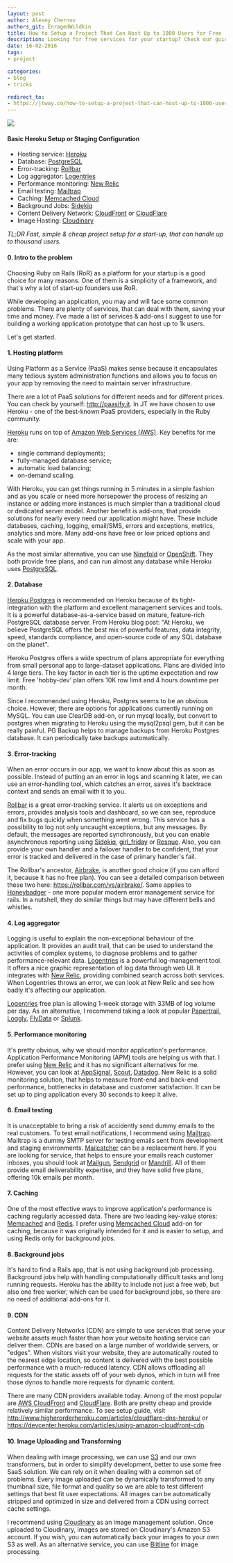 ```yaml
---
layout: post
author: Alexey Chernov
authors_git: EnragedWildkin
title: How to Setup a Project That Can Host Up to 1000 Users for Free
description: Looking for free services for your startup? Check our guide about resources that allow to host up to 1000 users free of charge.
date: 16-02-2016
tags:
- project

categories:
- blog
- tricks

redirect_to:
- https://jtway.co/how-to-setup-a-project-that-can-host-up-to-1000-users-for-free-ab59ad3edaf1
---
```

<img src="https://cloud.githubusercontent.com/assets/5908100/13076073/6e9b7f34-d4b8-11e5-993e-33167c8d4ead.jpg" class="left" style="margin-right: 1em;" />

#### Basic Heroku Setup or Staging Configuration

 - Hosting service: [Heroku](https://www.heroku.com) 
 - Database: [PostgreSQL](http://www.postgresql.org)
 - Error-tracking: [Rollbar](https://rollbar.com)
 - Log aggregator: [Logentries](https://logentries.com)
 - Performance monitoring: [New Relic](http://newrelic.com)
 - Email testing: [Mailtrap](https://mailtrap.io)
 - Caching: [Memcached Cloud](https://redislabs.com/memcached-cloud)
 - Background Jobs: [Sidekiq](http://sidekiq.org)
 - Content Delivery Network: [CloudFront](https://aws.amazon.com/cloudfront) or [CloudFlare](https://www.cloudflare.com)
 - Image Hosting: [Cloudinary](http://cloudinary.com)
 

*TL;DR Fast, simple & cheap project setup for a start-up, that can handle up to thousand users.*

<!--cut-->

#### 0. Intro to the problem

Choosing Ruby on Rails (RoR) as a platform for your startup is a good choice for many reasons. One of them is a simplicity of a framework, and that's why a lot of start-up founders use RoR.

While developing an application, you may and will face some common problems. There are plenty of services, that can deal with them, saving your time and money. I've made a list of services & add-ons I suggest to use for building a working application prototype that can host up to 1k users.

Let's get started.

#### 1. Hosting platform

Using Platform as a Service (PaaS) makes sense because it encapsulates many tedious system administration functions and allows you to focus on your app by removing the need to maintain server infrastructure.

There are a lot of PaaS solutions for different needs and for different prices. You can check by yourself: <http://paasify.it>. In JT we have chosen to use Heroku - one of the best-known PaaS providers, especially in the Ruby community.

[Heroku](https://www.heroku.com) runs on top of [Amazon Web Services (AWS)](https://aws.amazon.com). Key benefits for me are:

- single command deployments;
- fully-managed database service;
- automatic load balancing;
- on-demand scaling.

With Heroku, you can get things running in 5 minutes in a simple fashion and as you scale or need more horsepower the process of resizing an instance or adding more instances is much simpler than a traditional cloud or dedicated server model.
Another benefit is add-ons, that provide solutions for nearly every need our application might have. These include databases, caching, logging, email/SMS, errors and exceptions, metrics, analytics and more. Many add-ons have free or low priced options and scale with your app.

As the most similar alternative, you can use [Ninefold](https://ninefold.com) or [OpenShift](https://www.openshift.com). They both provide free plans, and can run almost any database while Heroku uses [PostgreSQL](http://www.postgresql.org).

#### 2. Database

[Heroku Postgres](https://www.heroku.com/postgres) is recommended on Heroku because of its tight-integration with the platform and excellent management services and tools. It is a powerful database-as-a-service based on mature, feature-rich PostgreSQL database server. From Heroku blog post: "At Heroku, we believe PostgreSQL offers the best mix of powerful features, data integrity, speed, standards compliance, and open-source code of any SQL database on the planet".

Heroku Postgres offers a wide spectrum of plans appropriate for everything from small personal app to large-dataset applications. Plans are divided into 4 large tiers. The key factor in each tier is the uptime expectation and row limit. Free 'hobby-dev' plan offers 10K row limit and 4 hours downtime per month.

Since I recommended using Heroku, Postgres seems to be an obvious choice. However, there are options for applications currently running on MySQL. You can use ClearDB add-on, or run mysql locally, but convert to postgres when migrating to Heroku using the mysql2psql gem, but it can be really painful.
PG Backup helps to manage backups from Heroku Postgres database. It can periodically take backups automatically.

#### 3. Error-tracking
When an error occurs in our app, we want to know about this as soon as possible. Instead of putting an an error in logs and scanning it later, we can use an error-handling tool, which catches an error, saves it's backtrace context and sends an email with it to you.

[Rollbar](https://rollbar.com) is a great error-tracking service. It alerts us on exceptions and errors, provides analysis tools and dashboard, so we can see, reproduce and fix bugs quickly when something went wrong. This service has a possibility to log not only uncaught exceptions, but any messages. By default, the messages are reported synchronously, but you can enable asynchronous reporting using [Sidekiq](http://sidekiq.org), [girl_friday](https://github.com/mperham/girl_friday) or [Resque](https://github.com/resque/resque). Also, you can provide your own handler and a failover handler to be confident, that your error is tracked and delivered in the case of primary handler's fail.

The Rollbar's ancestor, [Airbrake](https://airbrake.io), is another good choice (if you can afford it, because it has no free plan). You can see a detailed comparison between these two here: <https://rollbar.com/vs/airbrake/>. Same applies to [Honeybadger](https://www.honeybadger.io) - one more popular modern error management service for rails. In a nutshell, they do similar things but may have different bells and whistles.

#### 4. Log aggregator

Logging is useful to explain the non-exceptional behaviour of the application. It provides an audit trail, that can be used to understand the activities of complex systems, to diagnose problems and to gather performance-relevant data.
[Logentries](https://logentries.com) is a powerful log-management tool. It offers a nice graphic representation of log data through web UI. It integrates with [New Relic](http://newrelic.com), providing combined search across both services. When Logentries throws an error, we can look at New Relic and see how badly it's affecting our application.

[Logentries](https://logentries.com) free plan is allowing 1-week storage with 33MB of log volume per day. As an alternative, I recommend taking a look at popular [Papertrail](https://papertrailapp.com), [Loggly](https://www.loggly.com), [FlyData](https://www.flydata.com/) or [Splunk](http://www.splunk.com).

#### 5. Performance monitoring

It's pretty obvious, why we should monitor application's performance. Application Performance Monitoring (APM) tools are helping us with that. I prefer using [New Relic](https://newrelic.com) and it has no significant alternatives for me. However, you can look at [AppSignal](https://appsignal.com), [Scout](https://scoutapp.com/plugin_urls/181-ruby-on-rails-monitoring), [Datadog](https://www.datadoghq.com).
New Relic is a solid monitoring solution, that helps to measure front-end and back-end performance, bottlenecks in database and customer satisfaction. It can be set up to ping application every 30 seconds to keep it alive.

#### 6. Email testing

It is unacceptable to bring a risk of accidently send dummy emails to the real customers. To test email notifications, I recommend using [Mailtrap](https://mailtrap.io).
Mailtrap is a dummy SMTP server for testing emails sent from development and staging environments. [Mailcatcher](https://mailcatcher.me) can be a replacement here.
If you are looking for service, that helps to ensure your emails reach customer inboxes, you should look at [Mailgun](https://www.mailgun.com), [Sendgrid](https://www.sendgrid.com) or [Mandrill](https://www.mandrill.com). All of them provide email deliverability expertise, and they have solid free plans, offering 10k emails per month.

#### 7. Caching

One of the most effective ways to improve application's performance is caching regularly accessed data.
There are two leading key-value stores: [Memcached](https://memcached.org) and [Redis](http://redis.io). I prefer using [Memcached Cloud](https://redislabs.com/memcached-cloud) add-on for caching, because it was originally intended for it and is easier to setup, and using Redis only for background jobs.

#### 8. Background jobs

It's hard to find a Rails app, that is not using background job processing. Background jobs help with handling computationally difficult tasks and long running requests.
Heroku has the ability to include not just a free web, but also one free worker, which can be used for background jobs, so there are no need of additional add-ons for it.

#### 9. CDN

Content Delivery Networks (CDN) are simple to use services that serve your website assets much faster than how your website hosting service can deliver them. CDNs are based on a large number of worldwide servers, or "edges". When visitors visit your website, they are automatically routed to the nearest edge location, so content is delivered with the best possible performance with a much-reduced latency. CDN allows offloading all requests for the static assets off of your web dynos, which in turn will free those dynos to handle more requests for dynamic content.

There are many CDN providers available today. Among of the most popular are [AWS CloudFront](https://aws.amazon.com/cloudfront) and [CloudFlare](https://www.cloudflare.com). Both are pretty cheap and provide relatively similar performance.
To see setup guide, visit <http://www.higherorderheroku.com/articles/cloudflare-dns-heroku/> or <https://devcenter.heroku.com/articles/using-amazon-cloudfront-cdn>.

#### 10. Image Uploading and Transforming 

When dealing with image processing, we can use [S3](https://aws.amazon.com/s3) and our own transformers, but in order to simplify development, better to use some free SaaS solution. We can rely on it when dealing with a common set of problems. Every image uploaded can be dynamically transformed to any thumbnail size, file format and quality so we are able to test different settings that best fit user expectations. All images can be automatically stripped and optimized in size and delivered from a CDN using correct cache settings.

I recommend using [Cloudinary](https://cloudinary.com) as an image management solution. Once uploaded to Cloudinary, images are stored on Cloudinary's Amazon S3 account. If you wish, you can automatically back your images to your own S3 as well.
As an alternative service, you can use [Blitline](https://www.blitline.com) for image processing.







